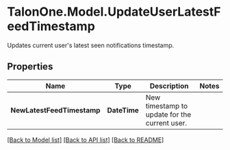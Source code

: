 # TalonOne.Model.UpdateUserLatestFeedTimestamp
Updates current user's latest seen notifications timestamp.
## Properties

Name | Type | Description | Notes
------------ | ------------- | ------------- | -------------
**NewLatestFeedTimestamp** | **DateTime** | New timestamp to update for the current user. | 

[[Back to Model list]](../README.md#documentation-for-models) [[Back to API list]](../README.md#documentation-for-api-endpoints) [[Back to README]](../README.md)

